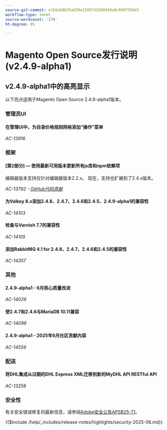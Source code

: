 ```yaml
---
source-git-commit: e1b8a68635a039e22097d1950949a0c899f598d3
workflow-type: tm+mt
source-wordcount: '179'
ht-degree: 0%

---
```

# Magento Open Source发行说明(v2.4.9-alpha1)

## v2.4.9-alpha1中的高亮显示

以下亮点适用于Magento Open Source 2.4.9-alpha1版本。

### 管理员UI

#### 在管理UI中，为目录价格规则网格添加“操作”菜单

_AC-13916_

### 框架

#### [第2部分] — 使用最新可用版本更新所有js库和npm依赖项

编辑器版本支持仅针对编辑器版本2.2.x。 现在，支持也扩展到了2.4.x版本。

_AC-13792 - [GitHub代码贡献](https://github.com/magento/magento2/commit/19844aa0)_

#### 为Valkey 8.x添加2.4.8、2.4.7、2.4.6和2.4.5、2.4.9-alpha1的兼容性

_AC-14103_

#### 检查与Varnish 7.7的兼容性

_AC-14105_

#### 添加RabbitMQ 4.1 for 2.4.8、2.4.7、2.4.6和2.4.5的兼容性

_AC-14357_

### 其他

#### 2.4.9-alpha1 - 6月核心质量改进

_AC-14026_

#### 使2.4.7和2.4.6与MariaDB 10.11兼容

_AC-14099_

#### 2.4.9-alpha1 - 2025年6月社区贡献内容

_AC-14559_

### 配送

#### 将DHL集成从过期的DHL Express XML迁移到新的MyDHL API RESTful API

_AC-13258_

### 安全性

有关安全错误修复的最新信息，请参阅[Adobe安全公告APSB25-71](https://helpx.adobe.com/cn/security/products/magento/apsb25-71.html)。

{{$include /help/_includes/release-notes/highlights/security-2025-06.md}}

